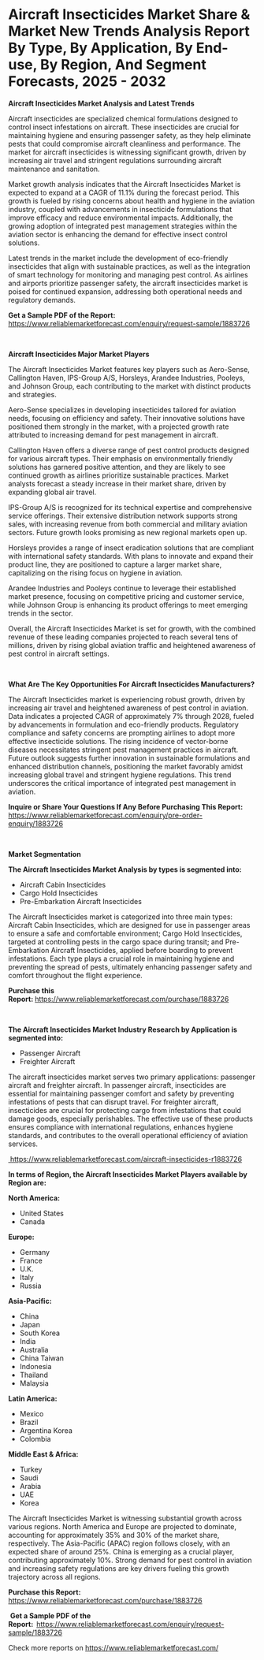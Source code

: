 <p><h1>Aircraft Insecticides Market Share & Market New Trends Analysis Report By Type, By Application, By End-use, By Region, And Segment Forecasts, 2025 - 2032</h1></p><p><strong>Aircraft Insecticides Market Analysis and Latest Trends</strong></p>
<p><p>Aircraft insecticides are specialized chemical formulations designed to control insect infestations on aircraft. These insecticides are crucial for maintaining hygiene and ensuring passenger safety, as they help eliminate pests that could compromise aircraft cleanliness and performance. The market for aircraft insecticides is witnessing significant growth, driven by increasing air travel and stringent regulations surrounding aircraft maintenance and sanitation.</p><p>Market growth analysis indicates that the Aircraft Insecticides Market is expected to expand at a CAGR of 11.1% during the forecast period. This growth is fueled by rising concerns about health and hygiene in the aviation industry, coupled with advancements in insecticide formulations that improve efficacy and reduce environmental impacts. Additionally, the growing adoption of integrated pest management strategies within the aviation sector is enhancing the demand for effective insect control solutions.</p><p>Latest trends in the market include the development of eco-friendly insecticides that align with sustainable practices, as well as the integration of smart technology for monitoring and managing pest control. As airlines and airports prioritize passenger safety, the aircraft insecticides market is poised for continued expansion, addressing both operational needs and regulatory demands.</p></p>
<p><strong>Get a Sample PDF of the Report:&nbsp;</strong> <a href="https://www.reliablemarketforecast.com/enquiry/request-sample/1883726?utm_campaign=3069&utm_medium=2&utm_source=Github&utm_content=ia&utm_term=02042025&utm_id=aircraft-insecticides">https://www.reliablemarketforecast.com/enquiry/request-sample/1883726</a></p>
<p>&nbsp;</p>
<p><strong>Aircraft Insecticides Major Market Players</strong></p>
<p><p>The Aircraft Insecticides Market features key players such as Aero-Sense, Callington Haven, IPS-Group A/S, Horsleys, Arandee Industries, Pooleys, and Johnson Group, each contributing to the market with distinct products and strategies.</p><p>Aero-Sense specializes in developing insecticides tailored for aviation needs, focusing on efficiency and safety. Their innovative solutions have positioned them strongly in the market, with a projected growth rate attributed to increasing demand for pest management in aircraft.</p><p>Callington Haven offers a diverse range of pest control products designed for various aircraft types. Their emphasis on environmentally friendly solutions has garnered positive attention, and they are likely to see continued growth as airlines prioritize sustainable practices. Market analysts forecast a steady increase in their market share, driven by expanding global air travel.</p><p>IPS-Group A/S is recognized for its technical expertise and comprehensive service offerings. Their extensive distribution network supports strong sales, with increasing revenue from both commercial and military aviation sectors. Future growth looks promising as new regional markets open up.</p><p>Horsleys provides a range of insect eradication solutions that are compliant with international safety standards. With plans to innovate and expand their product line, they are positioned to capture a larger market share, capitalizing on the rising focus on hygiene in aviation.</p><p>Arandee Industries and Pooleys continue to leverage their established market presence, focusing on competitive pricing and customer service, while Johnson Group is enhancing its product offerings to meet emerging trends in the sector.</p><p>Overall, the Aircraft Insecticides Market is set for growth, with the combined revenue of these leading companies projected to reach several tens of millions, driven by rising global aviation traffic and heightened awareness of pest control in aircraft settings.</p></p>
<p>&nbsp;</p>
<p><strong>What Are The Key Opportunities For Aircraft Insecticides Manufacturers?</strong></p>
<p><p>The Aircraft Insecticides market is experiencing robust growth, driven by increasing air travel and heightened awareness of pest control in aviation. Data indicates a projected CAGR of approximately 7% through 2028, fueled by advancements in formulation and eco-friendly products. Regulatory compliance and safety concerns are prompting airlines to adopt more effective insecticide solutions. The rising incidence of vector-borne diseases necessitates stringent pest management practices in aircraft. Future outlook suggests further innovation in sustainable formulations and enhanced distribution channels, positioning the market favorably amidst increasing global travel and stringent hygiene regulations. This trend underscores the critical importance of integrated pest management in aviation.</p></p>
<p><strong>Inquire or Share Your Questions If Any Before Purchasing This Report:</strong> <a href="https://www.reliablemarketforecast.com/enquiry/pre-order-enquiry/1883726?utm_campaign=3069&utm_medium=2&utm_source=Github&utm_content=ia&utm_term=02042025&utm_id=aircraft-insecticides">https://www.reliablemarketforecast.com/enquiry/pre-order-enquiry/1883726</a></p>
<p>&nbsp;</p>
<p><strong>Market Segmentation</strong></p>
<p><strong>The Aircraft Insecticides Market Analysis by types is segmented into:</strong></p>
<p><ul><li>Aircraft Cabin Insecticides</li><li>Cargo Hold Insecticides</li><li>Pre-Embarkation Aircraft Insecticides</li></ul></p>
<p><p>The Aircraft Insecticides market is categorized into three main types: Aircraft Cabin Insecticides, which are designed for use in passenger areas to ensure a safe and comfortable environment; Cargo Hold Insecticides, targeted at controlling pests in the cargo space during transit; and Pre-Embarkation Aircraft Insecticides, applied before boarding to prevent infestations. Each type plays a crucial role in maintaining hygiene and preventing the spread of pests, ultimately enhancing passenger safety and comfort throughout the flight experience.</p></p>
<p><strong>Purchase this Report:&nbsp;</strong><a href="https://www.reliablemarketforecast.com/purchase/1883726?utm_campaign=3069&utm_medium=2&utm_source=Github&utm_content=ia&utm_term=02042025&utm_id=aircraft-insecticides">https://www.reliablemarketforecast.com/purchase/1883726</a></p>
<p>&nbsp;</p>
<p><strong>The Aircraft Insecticides Market Industry Research by Application is segmented into:</strong></p>
<p><ul><li>Passenger Aircraft</li><li>Freighter Aircraft</li></ul></p>
<p><p>The aircraft insecticides market serves two primary applications: passenger aircraft and freighter aircraft. In passenger aircraft, insecticides are essential for maintaining passenger comfort and safety by preventing infestations of pests that can disrupt travel. For freighter aircraft, insecticides are crucial for protecting cargo from infestations that could damage goods, especially perishables. The effective use of these products ensures compliance with international regulations, enhances hygiene standards, and contributes to the overall operational efficiency of aviation services.</p></p>
<p><a href="https://www.reliablemarketforecast.com/aircraft-insecticides-r1883726?utm_campaign=3069&utm_medium=2&utm_source=Github&utm_content=ia&utm_term=02042025&utm_id=aircraft-insecticides">&nbsp;https://www.reliablemarketforecast.com/aircraft-insecticides-r1883726</a></p>
<p><strong>In terms of Region, the Aircraft Insecticides Market Players available by Region are:</strong></p>
<p>
    <p> <strong> North America: </strong>
        <ul>
            <li>United States</li>
            <li>Canada</li>
        </ul>
        </p> 
    <p> <strong> Europe: </strong>
        <ul>
            <li>Germany</li>
            <li>France</li>
            <li>U.K.</li>
            <li>Italy</li>
            <li>Russia</li>
        </ul>
        </p> 
    <p> <strong> Asia-Pacific: </strong>
        <ul>
            <li>China</li>
            <li>Japan</li>
            <li>South Korea</li>
            <li>India</li>
            <li>Australia</li>
            <li>China Taiwan</li>
            <li>Indonesia</li>
            <li>Thailand</li>
            <li>Malaysia</li>
        </ul>
        </p> 
    <p> <strong> Latin America: </strong>
        <ul>
            <li>Mexico</li>
            <li>Brazil</li>
            <li>Argentina Korea</li>
            <li>Colombia</li>
        </ul>
        </p> 
    <p> <strong> Middle East & Africa: </strong>
        <ul>
            <li>Turkey</li>
            <li>Saudi</li>
            <li>Arabia</li>
            <li>UAE</li>
            <li>Korea</li>
        </ul>
    </p>
    </p>
<p><p>The Aircraft Insecticides Market is witnessing substantial growth across various regions. North America and Europe are projected to dominate, accounting for approximately 35% and 30% of the market share, respectively. The Asia-Pacific (APAC) region follows closely, with an expected share of around 25%. China is emerging as a crucial player, contributing approximately 10%. Strong demand for pest control in aviation and increasing safety regulations are key drivers fueling this growth trajectory across all regions.</p></p>
<p><strong>Purchase this Report: </strong><a href="https://www.reliablemarketforecast.com/purchase/1883726?utm_campaign=3069&utm_medium=2&utm_source=Github&utm_content=ia&utm_term=02042025&utm_id=aircraft-insecticides">https://www.reliablemarketforecast.com/purchase/1883726</a></p>
<p>&nbsp;<strong>Get a Sample PDF of the Report:&nbsp;&nbsp;</strong><a href="https://www.reliablemarketforecast.com/enquiry/request-sample/1883726?utm_campaign=3069&utm_medium=2&utm_source=Github&utm_content=ia&utm_term=02042025&utm_id=aircraft-insecticides">https://www.reliablemarketforecast.com/enquiry/request-sample/1883726</a></p>
<p><strong></strong></p>
<p>Check more reports on <a href="https://www.reliablemarketforecast.com/?utm_campaign=3069&utm_medium=2&utm_source=Github&utm_content=ia&utm_term=02042025&utm_id=aircraft-insecticides">https://www.reliablemarketforecast.com/</a></p>